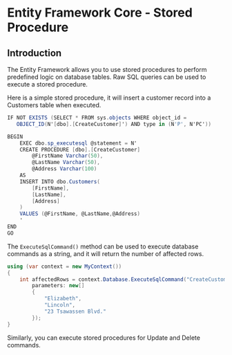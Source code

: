 # Entity Framework Core - Stored Procedure

## Introduction

The Entity Framework allows you to use stored procedures to perform predefined logic on database tables. Raw SQL queries can be used to execute a stored procedure. 

Here is a simple stored procedure, it will insert a customer record into a Customers table when executed.


```csharp
IF NOT EXISTS (SELECT * FROM sys.objects WHERE object_id = 
   OBJECT_ID(N'[dbo].[CreateCustomer]') AND type in (N'P', N'PC'))

BEGIN
    EXEC dbo.sp_executesql @statement = N'
    CREATE PROCEDURE [dbo].[CreateCustomer]
        @FirstName Varchar(50),
        @LastName Varchar(50),
        @Address Varchar(100)
    AS
    INSERT INTO dbo.Customers(
        [FirstName],
        [LastName],
        [Address]
    )
    VALUES (@FirstName, @LastName,@Address)
    '
END
GO
```

The `ExecuteSqlCommand()` method can be used to execute database commands as a string, and it will return the number of affected rows.


```csharp
using (var context = new MyContext())
{
    int affectedRows = context.Database.ExecuteSqlCommand("CreateCustomer @p0, @p1, @p2",
        parameters: new[] 
        {
            "Elizabeth",
            "Lincoln",
            "23 Tsawassen Blvd."
        });
}
```

Similarly, you can execute stored procedures for Update and Delete commands.
